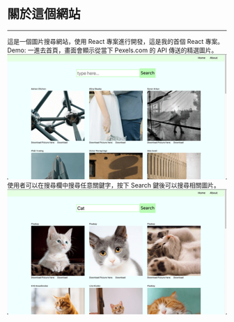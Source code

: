 <h1>關於這個網站</h1>

---

這是一個圖片搜尋網站，使用 React 專案進行開發，這是我的首個 React 專案。<br/>
Demo:
一進去首頁，畫面會顯示從當下 Pexels.com 的 API 傳送的精選圖片。
![首頁照片](./demo-images/homepage.png)
使用者可以在搜尋欄中搜尋任意關鍵字，按下 Search 鍵後可以搜尋相關圖片。
![搜尋貓](./demo-images/search-cat.png)
